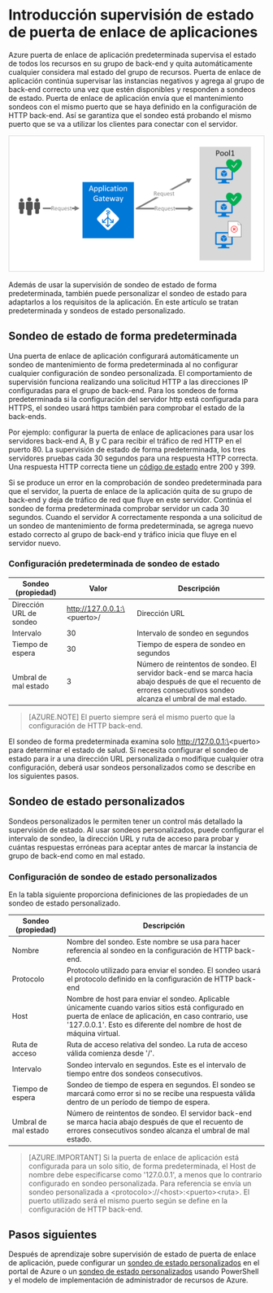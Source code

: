 

<properties
   pageTitle="Salud información general sobre supervisión de puerta de enlace de aplicación de Azure | Microsoft Azure"
   description="Obtenga más información sobre las capacidades de supervisión de puerta de enlace de aplicaciones de Azure"
   services="application-gateway"
   documentationCenter="na"
   authors="georgewallace"
   manager="carmonm"
   editor=""
   tags="azure-resource-manager"
/>
<tags  
   ms.service="application-gateway"
   ms.devlang="na"
   ms.topic="article"
   ms.tgt_pltfrm="na"
   ms.workload="infrastructure-services"
   ms.date="10/25/2016"
   ms.author="gwallace" />

# <a name="application-gateway-health-monitoring-overview"></a>Introducción supervisión de estado de puerta de enlace de aplicaciones

Azure puerta de enlace de aplicación predeterminada supervisa el estado de todos los recursos en su grupo de back-end y quita automáticamente cualquier considera mal estado del grupo de recursos. Puerta de enlace de aplicación continúa supervisar las instancias negativos y agrega al grupo de back-end correcto una vez que estén disponibles y responden a sondeos de estado. Puerta de enlace de aplicación envía que el mantenimiento sondeos con el mismo puerto que se haya definido en la configuración de HTTP back-end. Así se garantiza que el sondeo está probando el mismo puerto que se va a utilizar los clientes para conectar con el servidor.

![ejemplo de sondeo de puerta de enlace de aplicación][1]

Además de usar la supervisión de sondeo de estado de forma predeterminada, también puede personalizar el sondeo de estado para adaptarlos a los requisitos de la aplicación. En este artículo se tratan predeterminada y sondeos de estado personalizado.

## <a name="default-health-probe"></a>Sondeo de estado de forma predeterminada

Una puerta de enlace de aplicación configurará automáticamente un sondeo de mantenimiento de forma predeterminada al no configurar cualquier configuración de sondeo personalizada. El comportamiento de supervisión funciona realizando una solicitud HTTP a las direcciones IP configuradas para el grupo de back-end. Para los sondeos de forma predeterminada si la configuración del servidor http está configurada para HTTPS, el sondeo usará https también para comprobar el estado de la back-ends.

Por ejemplo: configurar la puerta de enlace de aplicaciones para usar los servidores back-end A, B y C para recibir el tráfico de red HTTP en el puerto 80. La supervisión de estado de forma predeterminada, los tres servidores pruebas cada 30 segundos para una respuesta HTTP correcta. Una respuesta HTTP correcta tiene un [código de estado](https://msdn.microsoft.com/library/aa287675.aspx) entre 200 y 399.

Si se produce un error en la comprobación de sondeo predeterminada para que el servidor, la puerta de enlace de la aplicación quita de su grupo de back-end y deja de tráfico de red que fluye en este servidor. Continúa el sondeo de forma predeterminada comprobar servidor un cada 30 segundos. Cuando el servidor A correctamente responda a una solicitud de un sondeo de mantenimiento de forma predeterminada, se agrega nuevo estado correcto al grupo de back-end y tráfico inicia que fluye en el servidor nuevo.

### <a name="default-health-probe-settings"></a>Configuración predeterminada de sondeo de estado

|Sondeo (propiedad) | Valor | Descripción|
|---|---|---|
| Dirección URL de sondeo| http://127.0.0.1:\<puerto\>/ | Dirección URL |
| Intervalo | 30 | Intervalo de sondeo en segundos |
| Tiempo de espera  | 30 | Tiempo de espera de sondeo en segundos |
| Umbral de mal estado | 3 | Número de reintentos de sondeo. El servidor back-end se marca hacia abajo después de que el recuento de errores consecutivos sondeo alcanza el umbral de mal estado. |

> [AZURE.NOTE] El puerto siempre será el mismo puerto que la configuración de HTTP back-end.

El sondeo de forma predeterminada examina solo http://127.0.0.1:\<puerto\> para determinar el estado de salud. Si necesita configurar el sondeo de estado para ir a una dirección URL personalizada o modifique cualquier otra configuración, deberá usar sondeos personalizados como se describe en los siguientes pasos.

## <a name="custom-health-probe"></a>Sondeo de estado personalizados

Sondeos personalizados le permiten tener un control más detallado la supervisión de estado. Al usar sondeos personalizados, puede configurar el intervalo de sondeo, la dirección URL y ruta de acceso para probar y cuántas respuestas erróneas para aceptar antes de marcar la instancia de grupo de back-end como en mal estado.

### <a name="custom-health-probe-settings"></a>Configuración de sondeo de estado personalizados

En la tabla siguiente proporciona definiciones de las propiedades de un sondeo de estado personalizado.

|Sondeo (propiedad)| Descripción|
|---|---|
| Nombre | Nombre del sondeo. Este nombre se usa para hacer referencia al sondeo en la configuración de HTTP back-end. |
| Protocolo | Protocolo utilizado para enviar el sondeo. El sondeo usará el protocolo definido en la configuración de HTTP back-end |
| Host |  Nombre de host para enviar el sondeo. Aplicable únicamente cuando varios sitios está configurado en puerta de enlace de aplicación, en caso contrario, use '127.0.0.1'. Esto es diferente del nombre de host de máquina virtual. |
| Ruta de acceso | Ruta de acceso relativa del sondeo. La ruta de acceso válida comienza desde '/'. |
| Intervalo | Sondeo intervalo en segundos. Este es el intervalo de tiempo entre dos sondeos consecutivos.|
| Tiempo de espera | Sondeo de tiempo de espera en segundos. El sondeo se marcará como error si no se recibe una respuesta válida dentro de un período de tiempo de espera. |
| Umbral de mal estado | Número de reintentos de sondeo. El servidor back-end se marca hacia abajo después de que el recuento de errores consecutivos sondeo alcanza el umbral de mal estado. |

> [AZURE.IMPORTANT] Si la puerta de enlace de aplicación está configurada para un solo sitio, de forma predeterminada, el Host de nombre debe especificarse como '127.0.0.1', a menos que lo contrario configurado en sondeo personalizada.
Para referencia se envía un sondeo personalizada a \<protocolo\>://\<host\>:\<puerto\>\<ruta\>. El puerto utilizado será el mismo puerto según se define en la configuración de HTTP back-end.

## <a name="next-steps"></a>Pasos siguientes

Después de aprendizaje sobre supervisión de estado de puerta de enlace de aplicación, puede configurar un [sondeo de estado personalizados](application-gateway-create-probe-portal.md) en el portal de Azure o un [sondeo de estado personalizados](application-gateway-create-probe-ps.md) usando PowerShell y el modelo de implementación de administrador de recursos de Azure.

[1]: ./media/application-gateway-probe-overview/appgatewayprobe.png